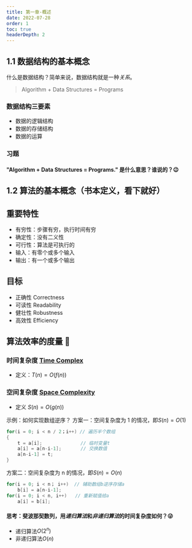 ```yaml
---
title: 第一章-概述
date: 2022-07-28
order: 1
toc: true
headerDepth: 2
---
```


## 1.1 数据结构的基本概念

什么是数据结构？简单来说，数据结构就是一种*关系*。

> Algorithm + Data Structures = Programs

<!-- ### 基本概念和术语

- 数据 Data
- 数据元素 Data Element
- 数据项 Data Item
- 数据对象 Data Object
- 数据类型 Data Type
- 数据结构 Data Structure -->

### 数据结构三要素

- 数据的逻辑结构
  <!-- - 集合
  - 线性结构
  - 树形结构
  - 图状/网状结构 -->
- 数据的存储结构
  <!-- - 顺序存储
    - 连续的存储单元依次存储数据元素，数据元素之间的逻辑关系由元素的存储位置来表示
    - C 语言中用数组来实现顺序存储结构
  - 链式存储
    - 用一组任意的存储单元存储数据元素，数据元素之间的逻辑关系用指针来表示
    - C 语言中用指针来实现链式存储结构
  - 索引存储
    - 在存储信息的同时建立索引表（Index）
  - 散列存储 / 哈希存储 Hash -->
- 数据的运算

### 习题

#### "Algorithm + Data Structures = Programs." 是什么意思？谁说的？😉

<!-- “算法 + 数据结构 = 程序” by 尼古拉斯·沃斯 -->

<!-- #### 以下与数据的存储结构无关的术语是

- A 循环队列
- B 链表
- C 哈希表
- D 栈 →D -->

## 1.2 算法的基本概念（书本定义，看下就好）

## 重要特性

- 有穷性：步骤有穷，执行时间有穷
- 确定性：没有二义性
- 可行性：算法是可执行的
- 输入：有零个或多个输入
- 输出：有一个或多个输出

## 目标

- 正确性 Correctness
- 可读性 Readability
- 健壮性 Robustness
- 高效性 Efficiency

## 算法效率的度量 🤩

### 时间复杂度 [Time Complex](https://en.wikipedia.org/wiki/Time_complexity)

- 定义：$T(n) = O(f(n))$
<!-- - 算法的基本操作执行次数还随问题的 输入数据集的不同而不同
- 最坏时间复杂度
- 平均时间复杂度
- 最好时间复杂度
- 运算规则
- 加法规则
  - $T(n) = T_1(n)+T_2(n) = O(f(n))+O(g(n)) = O(\max(f(n),g(n)))$
- 乘法规则
  - $T(n) = T_1(n)\times T_2(n)=O(f(n))\times O(g(n)) = O(f(n)\times g(n))$
- 常见的渐进时间复杂度为
- $O(1) < O(\log_2n)<O(n)<O(n \log_2n)<O(n^2)<O(n^3)<O(n^k)<O(n!)<O(2^n)$ -->

### 空间复杂度 [Space Complexity](https://en.wikipedia.org/wiki/Space_complexity)

- 定义 $S(n) = O(g(n))$

示例：如何实现数组逆序？
方案一：空间复杂度为 1 的情况，即$S(n) = O(1)$

```cpp
for(i = 0; i < n / 2；i++) // 遍历半个数组
{
	t = a[i];              // 临时变量t
	a[i] = a[n-i-1];       // 交换数值
	a[n-i-1] = t;
}
```

方案二：空间复杂度为 n 的情况，即$S(n) = O(n)$

```cpp
for(i = 0; i < n； i++)  // 辅助数组b逆序存储a
	b[i] = a[n-i-1];
for(i = 0; i < n, i++)   // 重新赋值给a
	a[i] = b[i];
```

<!-- ### 习题 -->

<!-- #### 4【2011】

#### 5【2012】

#### 6【2013】

#### 7【2014】

#### 8【2017】

#### 10

#### 12 「算法原地工作的含义是指不需要任何额外的辅助空间」→ 错误，算法原地工作的含义是指辅助空间是常量

#### 13【2019】

#### 综合题 1 一个算法所需时间由下述递归方程表示，试求出该算法的时间复杂度的级别（或阶） $$T(n) = \begin{cases} 1, & n=1 \\ 2T(n/2)+n, & n>1 \end{cases}$$ 式中，n 是问题的规模，为简单起见，设 n 是 2 的整数次幂 →$$O(n\log_2n)$$

 -->

#### 思考：斐波那契数列，用*递归算法*和*非递归算法*的时间复杂度如何？😜

- 递归算法$O(2^n)$
- 非递归算法$O(n)$
